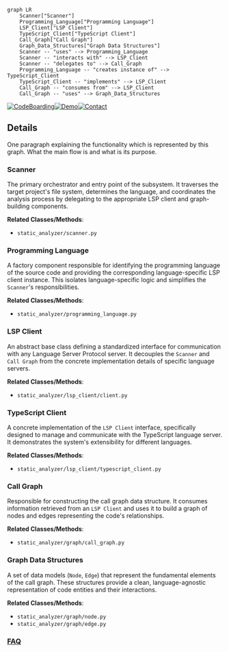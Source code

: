 ```mermaid
graph LR
    Scanner["Scanner"]
    Programming_Language["Programming Language"]
    LSP_Client["LSP Client"]
    TypeScript_Client["TypeScript Client"]
    Call_Graph["Call Graph"]
    Graph_Data_Structures["Graph Data Structures"]
    Scanner -- "uses" --> Programming_Language
    Scanner -- "interacts with" --> LSP_Client
    Scanner -- "delegates to" --> Call_Graph
    Programming_Language -- "creates instance of" --> TypeScript_Client
    TypeScript_Client -- "implements" --> LSP_Client
    Call_Graph -- "consumes from" --> LSP_Client
    Call_Graph -- "uses" --> Graph_Data_Structures
```

[![CodeBoarding](https://img.shields.io/badge/Generated%20by-CodeBoarding-9cf?style=flat-square)](https://github.com/CodeBoarding/GeneratedOnBoardings)[![Demo](https://img.shields.io/badge/Try%20our-Demo-blue?style=flat-square)](https://www.codeboarding.org/demo)[![Contact](https://img.shields.io/badge/Contact%20us%20-%20contact@codeboarding.org-lightgrey?style=flat-square)](mailto:contact@codeboarding.org)

## Details

One paragraph explaining the functionality which is represented by this graph. What the main flow is and what is its purpose.

### Scanner
The primary orchestrator and entry point of the subsystem. It traverses the target project's file system, determines the language, and coordinates the analysis process by delegating to the appropriate LSP client and graph-building components.


**Related Classes/Methods**:

- `static_analyzer/scanner.py`


### Programming Language
A factory component responsible for identifying the programming language of the source code and providing the corresponding language-specific LSP client instance. This isolates language-specific logic and simplifies the `Scanner`'s responsibilities.


**Related Classes/Methods**:

- `static_analyzer/programming_language.py`


### LSP Client
An abstract base class defining a standardized interface for communication with any Language Server Protocol server. It decouples the `Scanner` and `Call Graph` from the concrete implementation details of specific language servers.


**Related Classes/Methods**:

- `static_analyzer/lsp_client/client.py`


### TypeScript Client
A concrete implementation of the `LSP Client` interface, specifically designed to manage and communicate with the TypeScript language server. It demonstrates the system's extensibility for different languages.


**Related Classes/Methods**:

- `static_analyzer/lsp_client/typescript_client.py`


### Call Graph
Responsible for constructing the call graph data structure. It consumes information retrieved from an `LSP Client` and uses it to build a graph of nodes and edges representing the code's relationships.


**Related Classes/Methods**:

- `static_analyzer/graph/call_graph.py`


### Graph Data Structures
A set of data models (`Node`, `Edge`) that represent the fundamental elements of the call graph. These structures provide a clean, language-agnostic representation of code entities and their interactions.


**Related Classes/Methods**:

- `static_analyzer/graph/node.py`
- `static_analyzer/graph/edge.py`




### [FAQ](https://github.com/CodeBoarding/GeneratedOnBoardings/tree/main?tab=readme-ov-file#faq)
